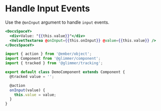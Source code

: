 # Handle Input Events

Use the `@onInput` argument to handle `input` events.

```hbs template
<DocsSpaceY>
  <div>Value: "{{this.value}}"</div>
  <VelvetTextarea @onInput={{this.onInput}} @value={{this.value}} />
</DocsSpaceY>
```

```js component
import { action } from '@ember/object';
import Component from '@glimmer/component';
import { tracked } from '@glimmer/tracking';

export default class DemoComponent extends Component {
  @tracked value = '';

  @action
  onInput(value) {
    this.value = value;
  }
}
```
